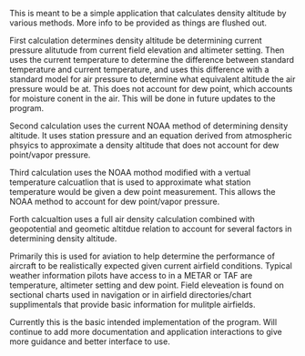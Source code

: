 This is meant to be a simple application that calculates density altitude by various methods. More info to be provided as things are flushed out. 

First calculation determines density altitude be determining current pressure alitutude from current field elevation and altimeter setting. Then uses the current temperature to determine the difference between standard temperature and current temperature, and uses this difference with a standard model for air pressure to determine what equivalent altitude the air pressure would be at. This does not account for dew point, which accounts for moisture conent in the air. This will be done in future updates to the program. 

Second calculation uses the current NOAA method of determining density altitude. It uses station pressure and an equation derived from atmospheric phsyics to approximate a density altitude that does not account for dew point/vapor pressure.

Third calculation uses the NOAA mothod modified with a vertual temperature calcuatlion that is used to approximate what station temperature would be given a dew point measurement. This allows the NOAA method to account for dew point/vapor pressure.

Forth calcualtion uses a full air density calculation combined with geopotential and geometic altitdue relation to account for several factors in determining density altitude. 

Primarily this is used for aviation to help determine the performance of aircraft to be realistically expected given current airfield conditions. Typical weather information pilots have access to in a METAR or TAF are temperature, altimeter setting and dew point. Field eleveation is found on sectional charts used in navigation or in airfield directories/chart supplimentals that provide basic information for mulitple airfields. 

Currently this is the basic intended implementation of the program. Will continue to add more documentation and application interactions to give more guidance and better interface to use. 
